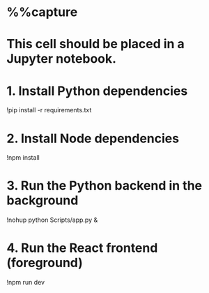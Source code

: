 # %%capture
# This cell should be placed in a Jupyter notebook.
# 1. Install Python dependencies
!pip install -r requirements.txt

# 2. Install Node dependencies
!npm install

# 3. Run the Python backend in the background
!nohup python Scripts/app.py &

# 4. Run the React frontend (foreground)
!npm run dev

